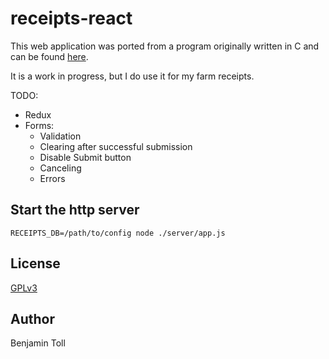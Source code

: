 # receipts-react

This web application was ported from a program originally written in C and can be found [here][1].

It is a work in progress, but I do use it for my farm receipts.

TODO:

- Redux
- Forms:
    + Validation
    + Clearing after successful submission
    + Disable Submit button
    + Canceling
    + Errors

## Start the http server

```
RECEIPTS_DB=/path/to/config node ./server/app.js
```

## License

[GPLv3](COPYING)

## Author

Benjamin Toll

[1]: https://github.com/btoll/receipts


